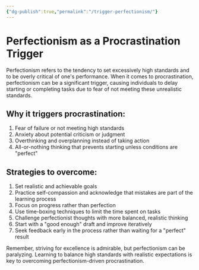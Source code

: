 ```yaml
---
{"dg-publish":true,"permalink":"/trigger-perfectionism/"}
---
```


# Perfectionism as a Procrastination Trigger

Perfectionism refers to the tendency to set excessively high standards and to be overly critical of one's performance. When it comes to procrastination, perfectionism can be a significant trigger, causing individuals to delay starting or completing tasks due to fear of not meeting these unrealistic standards.

## Why it triggers procrastination:
1. Fear of failure or not meeting high standards
2. Anxiety about potential criticism or judgment
3. Overthinking and overplanning instead of taking action
4. All-or-nothing thinking that prevents starting unless conditions are "perfect"

## Strategies to overcome:
1. Set realistic and achievable goals
2. Practice self-compassion and acknowledge that mistakes are part of the learning process
3. Focus on progress rather than perfection
4. Use time-boxing techniques to limit the time spent on tasks
5. Challenge perfectionist thoughts with more balanced, realistic thinking
6. Start with a "good enough" draft and improve iteratively
7. Seek feedback early in the process rather than waiting for a "perfect" result

Remember, striving for excellence is admirable, but perfectionism can be paralyzing. Learning to balance high standards with realistic expectations is key to overcoming perfectionism-driven procrastination.
